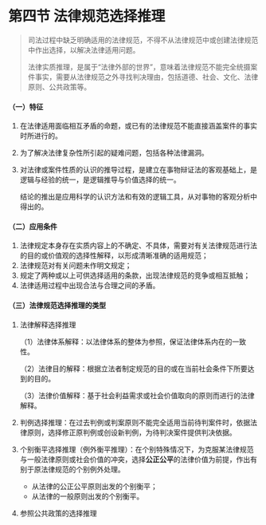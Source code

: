 # 第四节 法律规范选择推理

> 司法过程中缺乏明确适用的法律规范，不得不从法律规范中或创建法律规范中作出选择，以解决法律适用问题。
>
> 法律实质推理，是属于“法律外部的世界”，意味着法律规范不能完全统摄案件事实，需要从法律规范之外寻找判决理由，包括道德、社会、文化、法律原则、公共政策等。

#### （一）特征

1. 在法律适用面临相互矛盾的命题，或已有的法律规范不能直接涵盖案件的事实时所进行的。

2. 为了解决法律复杂性所引起的疑难问题，包括各种法律漏洞。

3. 对法律或案件性质的认识的推导过程，是建立在事物辩证法的客观基础上，是逻辑与经验的统一，是逻辑推导与价值选择的统一。

   结论的推出是应用科学的认识方法和有效的逻辑工具，从对事物的客观分析中得出的。

#### （二）应用条件

1. 法律规定本身存在实质内容上的不确定、不具体，需要对有关法律规范进行法的目的或价值观的选择性解释，以形成清晰准确的适用规范；
2. 法律规范对有关问题未作明文规定；
3. 规定了两种或以上可供选择适用的条款，出现法律规范的竞争或相互抵触；
4. 法律适用过程中出现合法与合理之间的矛盾。

#### （三）法律规范选择推理的类型

1. 法律解释选择推理

   （1）法律体系解释：以法律体系的整体为参照，保证法律体系内在的一致性。

   （2）法律目的解释：根据立法者制定规范的目的或在当前社会条件下所要达到的目的。

   （3）法律价值解释：基于社会利益需求或社会价值取向的原则而进行的法律解释。

2. 判例选择推理：在过去判例或判案原则不能完全适用当前待判案件时，依据法律原则，选择修正原判例或创设新判例，为待判决案件提供判决依据。

3. 个别衡平选择推理（例外衡平推理）：在个别特殊情况下，为克服某法律规范与一般法律原则或社会价值的冲突，选择**公正公平**的法律价值为前提，作出有别于原法律规范的个别例外处理。

   * 从法律的公正公平原则出发的个别衡平；
   * 从法律的一般原则出发的个别衡平。

4. 参照公共政策的选择推理

